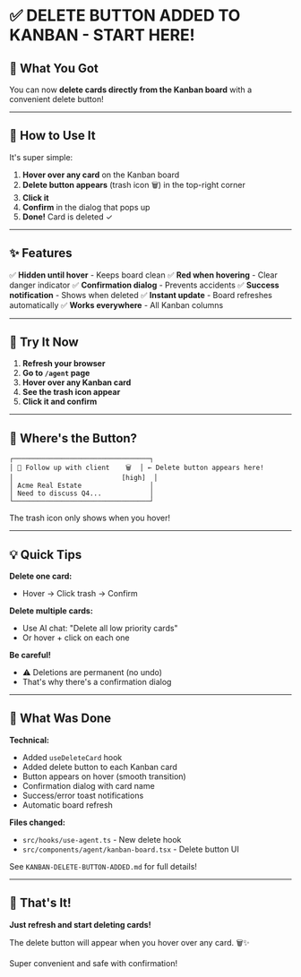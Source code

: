 # ✅ DELETE BUTTON ADDED TO KANBAN - START HERE!

## 🎉 What You Got

You can now **delete cards directly from the Kanban board** with a convenient delete button!

---

## 🚀 How to Use It

It's super simple:

1. **Hover over any card** on the Kanban board
2. **Delete button appears** (trash icon 🗑️) in the top-right corner
3. **Click it**
4. **Confirm** in the dialog that pops up
5. **Done!** Card is deleted ✓

---

## ✨ Features

✅ **Hidden until hover** - Keeps board clean
✅ **Red when hovering** - Clear danger indicator
✅ **Confirmation dialog** - Prevents accidents
✅ **Success notification** - Shows when deleted
✅ **Instant update** - Board refreshes automatically
✅ **Works everywhere** - All Kanban columns

---

## 🎯 Try It Now

1. **Refresh your browser**
2. **Go to `/agent` page**
3. **Hover over any Kanban card**
4. **See the trash icon appear**
5. **Click it and confirm**

---

## 📍 Where's the Button?

```
┌──────────────────────────────────┐
│ 📧 Follow up with client    🗑️  │ ← Delete button appears here!
│                           [high]  │
│ Acme Real Estate                 │
│ Need to discuss Q4...            │
└──────────────────────────────────┘
```

The trash icon only shows when you hover!

---

## 💡 Quick Tips

**Delete one card:**
- Hover → Click trash → Confirm

**Delete multiple cards:**
- Use AI chat: "Delete all low priority cards"
- Or hover + click on each one

**Be careful!**
- ⚠️ Deletions are permanent (no undo)
- That's why there's a confirmation dialog

---

## 📝 What Was Done

**Technical:**
- Added `useDeleteCard` hook
- Added delete button to each Kanban card
- Button appears on hover (smooth transition)
- Confirmation dialog with card name
- Success/error toast notifications
- Automatic board refresh

**Files changed:**
- `src/hooks/use-agent.ts` - New delete hook
- `src/components/agent/kanban-board.tsx` - Delete button UI

See `KANBAN-DELETE-BUTTON-ADDED.md` for full details!

---

## 🎊 That's It!

**Just refresh and start deleting cards!** 

The delete button will appear when you hover over any card. 🗑️✨

Super convenient and safe with confirmation!



